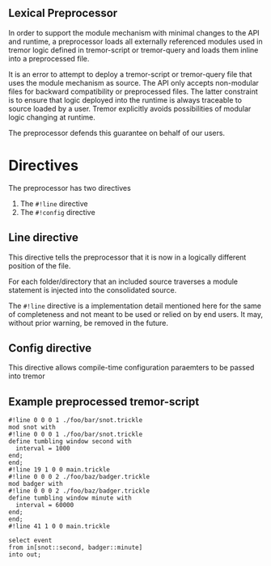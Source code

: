 ## Lexical Preprocessor

In order to support the module mechanism with minimal changes to the API and runtime,
a preprocessor loads all externally referenced modules used in tremor logic defined
in tremor-script or tremor-query and loads them inline into a preprocessed file.

It is an error to attempt to deploy a tremor-script or tremor-query file that uses the
module mechanism as source. The API only accepts non-modular files for backward compatibility
or preprocessed files. The latter constraint is to ensure that logic deployed into the
runtime is always traceable to source loaded by a user. Tremor explicitly avoids possibilities
of modular logic changing at runtime.

The preprocessor defends this guarantee on behalf of our users.

# Directives

The preprocessor has two directives

1. The `#!line` directive
2. The `#!config` directive

## Line directive

This directive tells the preprocessor that it is now in a logically different position of the file.

For each folder/directory that an included source traverses a module statement is injected into the consolidated source.

The `#!line` directive is a implementation detail mentioned here for the same of completeness and not meant to be used or relied on by end users. It may, without prior warning, be removed in the future.

## Config directive

This directive allows compile-time configuration paraemters to be passed into tremor

## Example preprocessed tremor-script

```trickle
#!line 0 0 0 1 ./foo/bar/snot.trickle
mod snot with
#!line 0 0 0 1 ./foo/bar/snot.trickle
define tumbling window second with
  interval = 1000
end;
end;
#!line 19 1 0 0 main.trickle
#!line 0 0 0 2 ./foo/baz/badger.trickle
mod badger with
#!line 0 0 0 2 ./foo/baz/badger.trickle
define tumbling window minute with
  interval = 60000
end;
end;
#!line 41 1 0 0 main.trickle

select event
from in[snot::second, badger::minute]
into out;
```
